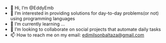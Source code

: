 - 👋 Hi, I’m @EddyEmb
- 👀 I’m interested in providing solutions for day-to-day problems(or not) using programming languages
- 🌱 I’m currently learning ...
- 💞️ I’m looking to collaborate on social projects that automate daily tasks
- 📫 How to reach me on my email: edimilsonbaltaza@gmail.com

<!---
EddyEmb/EddyEmb is a ✨ special ✨ repository because its `README.md` (this file) appears on your GitHub profile.
You can click the Preview link to take a look at your changes.
--->
